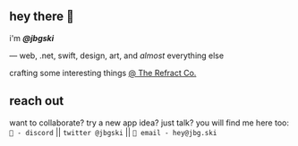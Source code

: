 hey there 👋
---
i'm ***@jbgski***

— web, .net, swift, design, art, and *almost* everything else

crafting some interesting things [@ The Refract Co.](https://refract.fyi)

reach out
---
want to collaborate? try a new app idea? just talk? you will find me here too:<br>
`💬 - discord` || `twitter @jbgski` || `📧 email - hey@jbg.ski`
